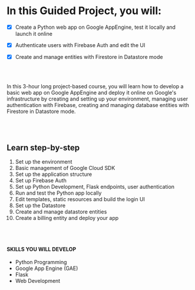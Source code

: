 # In this Guided Project, you will:
- [x] Create a Python web app on Google AppEngine, test it locally and launch it online

- [x] Authenticate users with Firebase Auth and edit the UI

- [x] Create and manage entities with Firestore in Datastore mode

<br/><br/>

In this 3-hour long project-based course, you will learn how to develop a basic web app on Google AppEngine and deploy it online on Google's infrastructure by creating and setting up your environment, managing user authentication with Firebase, creating and managing database entities with Firestore in Datastore mode.

<br/><br/>

## Learn step-by-step

1.  Set up the environment
2.  Basic management of Google Cloud SDK
3.  Set up the application structure
4.  Set up Firebase Auth
5.  Set up Python Development, Flask endpoints, user authentication
6.  Run and test the Python app locally
7.  Edit templates, static resources and build the login UI
8.  Set up the Datastore
9.  Create and manage datastore entities
10. Create a billing entity and deploy your app

<br/><br/>

#### SKILLS YOU WILL DEVELOP
* Python Programming
* Google App Engine (GAE)
* Flask
* Web Development
